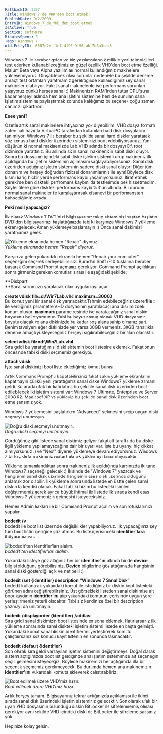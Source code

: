 ```yaml
---
FallbackID: 2397
Title: Windows 7'de VHD'den boot etmek!
PublishDate: 9/2/2009
EntryID: Windows_7_de_VHD_den_boot_etmek
IsActive: True
Section: software
MinutesSpent: 0
Tags: Windows 7
old.EntryID: a8587e2e-11e7-4f93-9f96-ab17b5a3cad8
---
```

Windows 7 ile beraber gelen ve biz yazılımcıların özellikle yeni
teknolojileri test ederken kullanabileceğimiz en güzel özellik VHD'den
boot etme özelliği. Malum Beta veya Alpha yazılımları normal
kullandığımız makinelere yükleyemiyoruz. Oluşabilecek olası sorunlar
nedeniyle bu şekilde deneme amaçtı test ortamları yaratmamız
gerektiğinde kullandığımız şey sanal makineler olabiliyor. Fakat sanal
makinelerde ise performans sorunları yaşıyoruz çünkü herşes sanal :)
Makinenizin RAM'inden tutun CPU'suna kadar herşeyi aslında hem ana
işletim sistemine hem de sunulan sanal işletim sistemine paylaştırmak
zorunda kaldığımız bu seçenek çoğu zaman canımızı çıkartıyor.

**Eeee yani?**

Özetle artık sanal makinelere ihtiyacınız yok diyebilirim. VHD dosya
formatı zaten hali hazırda VirtualPC tarafından kullanılan hard disk
dosyalarını tanımlıyor. Windows 7 ile beraber bu şekilde sanal hard
diskler yaratarak söz konusu hard diskler üzerinden sisteminizi boot
edebiliyorsunuz. Yani düşünün ki normal makinenizde Lab.VHD adında bir
dosyayı C:\\ root dizininde yarattınız. Bu aslında sizin sanal
makinenizin sabit diski oluyor. Sonra bu dosyanın içindeki sabit diske
işletim sistemi kurup makineniz ilk açıldığında bu işletim sisteminin
açılmasını sağlayabiliyorsunuz. Sanal disk üzerinden açtığınız işletim
sisteminin sadece diski sanal oluyor! Diğer tüm donanım ve herşey
doğrudan fiziksel donanımlarınız ile aynı! Böylece disk kısmı hariç
hiçbir yerde performans kaybı yaşamıyorsunuz. İtiraf etmek gerekirse ben
diskteki perfromans kaybını da testlerimde pek hissetmedim. Söylentilere
göre diskteki performans kaybı %3'ün altında. Bu durumu normal sanal
makineler ile karşılaştırırsak efsanevi bir performanstan bahsettiğimiz
ortada.

**Peki nasıl yapacağız?**

İlk olarak Windows 7 DVD'nizi bilgisayarınız takıp sisteminizi baştan
başlatın. DVD'den bilgisayarınızı başlattığınızda tabi ki karşınıza
Windows 7 yükleme ekranı gelecek. Aman yüklemeye başlamayın :) Önce
sanal diskimizi yaratmamız gerek.

![Yükleme ekranında hemen "Repair"
diyoruz.](http://cdn.daron.yondem.com/assets/2397/01092009_1.jpg)\
*Yükleme ekranında hemen "Repair" diyoruz.*

Karşınıza gelen yukarıdaki ekranda hemen "Repair your computer"
seçeneğini seçerek ilerleyebilirsiniz. Buradan Shift+F10 tuşlarına
beraber basarak Command Prompt açmanız gerekiyor. Command Prompt
açıldıktan sonra girmeniz gereken komutları sırası ile aşağıdaki
şekilde;

**Diskpart\
**Sanal sürümüzü yaratacak olan uygulamayı açar.

**create vdisk file=d:\\Win7Lab.vhd maximum=30000**\
Bu komut yeni bir sanal disk yaratacaktır.Tahmin edebileceğiniz üzere
**file=** ile verdiğimiz parametre VHD dosyasının yaratılacağı ana
diskimizdeki konum oluyor. **maximum** parametresinde ise yaratacağınız
sanal diskin boyutunu belirtiyorsunuz. Tabi bu boyut sonuç olacak VHD
dosyasının boyutu olacak ve ana diskinizde bu kadar boş alana sahip
olmanız şart. Benim tavsiyem eğer diskinizde yer varsa 30GB vermeniz.
30GB rahatlıkla deneme amaçlı yükleyeceğiniz herşeyi sığdırabileceğiniz
bir alan olacaktır.

**select vdisk file=d:\\Win7Lab.vhd**\
Sıra geldi bu yarattığımızı diski sistemin boot listesine eklemek. Fakat
onun öncesinde tabi ki diski seçmemiz gerekiyor.

**attach vdisk**\
İşte sanal diskimizi boot liste eklediğimiz komut burası.

Artık Command Prompt'u kapatabilirsiniz fakat sakın yükleme ekranlarını
kapatmayın çünkü yeni yarattığımız sanal diske Windows7 yükleme zamanı
geldi. Bu arada ufak bir hatırlatma bu şekilde sanal disk üzerinden boot
edilebilecek iki işletim sistemi var; Windows 7 Ultimate, Enterprise ve
Server 2008 R2. Maalesef XP vs yükleyip bu şekilde sanal disk üzerinden
boot etme şansınız yok.

Windows 7 yüklemesini başlatırken "Advanced" sekmesini seçip uygun diski
seçmeyi unutmayın.

![Doğru diski seçmeyi
unutmayın.](http://cdn.daron.yondem.com/assets/2397/01092009_2.jpg)\
*Doğru diski seçmeyi unutmayın.*

Gördüğünüz gibi listede sanal diskimiz geliyor fakat alt tarafta da bu
diske ilgili yükleme yapılamayacağına dair bir uyarı var. İşte bu
uyarıyı hiç dikkat almıyorsunuz :) ve "Next" diyerek yüklemeye devam
ediyorsunuz. Windows 7 birkaç defa makineniz restart atarak yüklemeyi
tamamlayacaktır.

Yükleme tamamlandıktan sonra makineniz ilk açıldığında karşınızda iki
tane Windows7 seçeneği gelecek :) İkisinde de "Windows 7" yazacak ve
hangisinin sanal disk üzerinde hangisinin esas disk üzerinde olduğunu
anlamak zor olabilir. İlk yükleme sonrasında listede en üstte gelen
sanal diskin ta kendisi olacak. Fakat tabi ki bizim bu listedeki
isimleri değiştirmemiz gerek ayrıca büyük ihtimal ile listede ilk sırada
kendi esas Windows 7 yüklemenizin gelmesini isteyeceksiniz.

Hemen Admin hakları ile bir Command Prompt açalım ve son rötuşlarımızı
yapalım.

**bcdedit /v**\
bcdedit ile boot list üzerinde değişiklikler yapabiliyoruz. İlk
yapacağımız şey tüm boot listin içeriğine göz atmak. Bu liste
içerisindeki **identifier'lara** ihtiyacımız var.

![bcdedit'ten identifier'ları
alalım.](http://cdn.daron.yondem.com/assets/2397/01092009_4.png)\
*bcdedit'ten identifier'ları alalım.*

Yukarıdaki listeye göz attığınız her bir **identifier'ın** altında bir
de **device** bilgisi olduğunu görebilirsiniz. **Device** bilgilerine
göz attığımızda hangisinin sanal diski gösterdiği açık ve net belli :)

**bcdedit /set {identifier} description “Windows 7 Sanal Disk”**\
bcdedit kullanarak yukarıdaki komut ile istediğiniz bir diskin boot
listedeki görünen adını değiştirebilirsiniz. Üst görseldeki listeden
sanal diskimize ait boot kaydının **identifier'ını** alıp yukarıdaki
komutun içerisinde uygun yere yerleştirmeniz yeterli olacaktır. Tabi siz
kendinize özel bir description yazmayı da unutmayın.

**bcdedit /displayorder {identifier} /addlast**\
Sıra geldi sanal diskimizin boot listesinde en sona eklemek.
Hatırlarsanız ilk yükleme sonrasında sanal diskteki işletim sistemi
listede en başta gelmişti. Yukarıdaki komut sanal diskin identifier'ını
yerleştirerek komutu çalıştırırsanız söz konudu kayıt listenin en
sonunda taşınacaktır.

**bcdedit /default {identifier}**\
Son olarak sıra geldi varsayılan işletim sistemini değiştirmeye. Doğal
olarak sistemi açtığımızda boot list geldiğinde ana işletim sistemimize
ait seçeneğin seçili gelmesini isteyeceğiz. Böylece makinemizi her
açtığımıda illa bir seçenek seçmemiz gerekmeyecek. Bu durumda hemen ana
makinemizin **identifier'ını** yukarıdaki komuta ekleyerek
çalıştırabiliriz.

![Boot edilmek üzere VHD'miz
hazır.](http://cdn.daron.yondem.com/assets/2397/01092009_3.jpg)\
*Boot edilmek üzere VHD'miz hazır.*

Artık herşey tamam. Bilgisayarınız tekrar açtığınızda açıklaması ile
ikinci sırada sanal disk üzerindeki işletim sisteminiz gelecektir. Son
olarak ufak bir uyarı VHD dosyasının bulunduğu diskin BitLocker ile
şifrelenmemiş olması gerekiyor aynı şekilde VHD içindeki diski de
BitLocker ile şifreleme şansınız yok.

Hepinize kolay gelsin.


